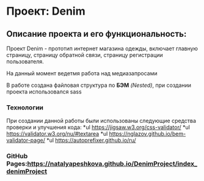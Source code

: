 # Проект: Denim

## Описание проекта и его функциональность:

Проект Denim - прототип интернет магазина одежды, включает главную страницу, страницу обратной связи, страницу регистрации пользователя.

На данный момент ведетмя работа над медиазапросами 

В работе сoздана файловая структура по **БЭМ** *(Nested)*, при создании проекта использовался  sass 

### Технологии
При создании данной работы были использованы следующие средства проверки и улучшения кода:
*ul  https://jigsaw.w3.org/css-validator/
*ul  https://validator.w3.org/nu/#textarea
*ul  https://nglazov.github.io/bem-validator-page/
*ul  https://autoprefixer.github.io/ru/

### GitHub Pages:https://natalyapeshkova.github.io/DenimProject/index_denimProject
